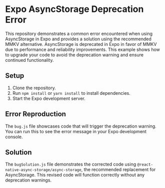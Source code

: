 # Expo AsyncStorage Deprecation Error

This repository demonstrates a common error encountered when using AsyncStorage in Expo and provides a solution using the recommended MMKV alternative. AsyncStorage is deprecated in Expo in favor of MMKV due to performance and reliability improvements.  This example shows how to upgrade your code to avoid the deprecation warning and ensure continued functionality.

## Setup

1. Clone the repository.
2. Run `npm install` or `yarn install` to install dependencies.
3. Start the Expo development server.

## Error Reproduction

The `bug.js` file showcases code that will trigger the deprecation warning.  You can run this to see the error message in your Expo development console.

## Solution

The `bugSolution.js` file demonstrates the corrected code using `@react-native-async-storage/async-storage`, the recommended replacement for AsyncStorage. This revised code will function correctly without any deprecation warnings. 
